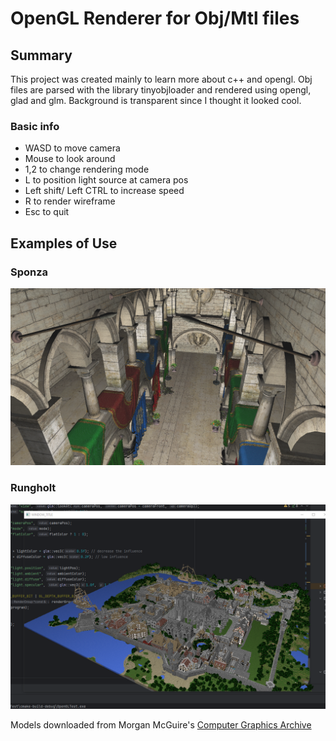# OpenGL Renderer for Obj/Mtl files

## Summary 
This project was created mainly to learn more about c++ and opengl. Obj
files are parsed with the library tinyobjloader and rendered using opengl,
glad and glm. Background is transparent since I thought it looked cool.

### Basic info
- WASD to move camera
- Mouse to look around 
- 1,2 to change rendering mode
- L to position light source at camera pos
- Left shift/ Left CTRL to increase speed
- R to render wireframe
- Esc to quit

## Examples of Use

###  Sponza
<img src="Images/sponza.png" alt="Sponza">

### Rungholt
<img src="Images/minecraft.png" alt="Minecraft">

Models downloaded from Morgan McGuire's [Computer Graphics Archive](https://casual-effects.com/data)